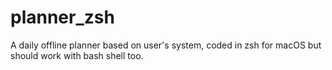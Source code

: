 # planner_zsh
A daily offline planner based on user's system, coded in zsh for macOS but should work with bash shell too.
